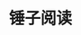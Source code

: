 ---
description: 锤子的界面总是有股娘炮味儿，还是本土的，不知为什么。
layout: post
results:
- artistId: 828812914
  version: '1.0.1'
  primaryGenreName: News
  formattedPrice: 免费
  artworkUrl60: http://is5.mzstatic.com/image/thumb/Purple20/v4/14/d5/64/14d5645a-9c21-170d-166b-0d180797cd23/source/60x60bb.jpg
  userRatingCountForCurrentVersion: 52
  minimumOsVersion: '8.0'
  appletvScreenshotUrls: &a []
  sellerName: Smartisan Technology Co., Ltd.
  supportedDevices:
  - iPad2Wifi
  - iPad23G
  - iPhone4S
  - iPadThirdGen
  - iPadThirdGen4G
  - iPhone5
  - iPodTouchFifthGen
  - iPadFourthGen
  - iPadFourthGen4G
  - iPadMini
  - iPadMini4G
  - iPhone5c
  - iPhone5s
  - iPhone6
  - iPhone6Plus
  - iPodTouchSixthGen
  genres:
  - 新闻
  - 图书
  currentVersionReleaseDate: '2016-07-16T02:02:02Z'
  trackName: 锤子阅读
  isVppDeviceBasedLicensingEnabled: true
  description: '舒适而精深的聚合阅读应用，通过甄选入驻站点和编辑推荐文章，在爆炸且速朽的资讯之外提炼高水准的优质新闻内容。


    如果你对阅读品从来源到选题到作者，有着再怎么精挑细选都不嫌麻烦的品质，这恰好是一款“信息过载年代的干净阅读”。'
  price: 0
  trackId: 1113989221
  releaseDate: '2016-07-13T14:12:16Z'
  advisories:
  - 偶尔/轻微的现实暴力
  - 偶尔/轻度医药/医疗信息
  - 偶尔/轻微的烟酒或毒品使用或相关内容
  - 偶尔/轻微的成人/性暗示题材
  screenshotUrls:
  - http://a5.mzstatic.com/us/r30/Purple18/v4/b1/93/ac/b193ac1a-0c69-7e73-acb0-9d3439147a87/screen1136x1136.jpeg
  - http://a3.mzstatic.com/us/r30/Purple30/v4/35/93/17/3593177c-47f7-a32a-fa91-2566c927860a/screen1136x1136.jpeg
  - http://a4.mzstatic.com/us/r30/Purple30/v4/85/fd/07/85fd075d-4ada-b6fb-9af4-fb01abe1f4a9/screen1136x1136.jpeg
  - http://a4.mzstatic.com/us/r30/Purple20/v4/f6/fd/00/f6fd00e9-4fcd-c7ed-0d8e-0fe4577b0507/screen1136x1136.jpeg
  - http://a4.mzstatic.com/us/r30/Purple18/v4/9a/4e/01/9a4e01ea-40d5-0c82-ff52-37d01eabff7d/screen1136x1136.jpeg
  artistViewUrl: https://itunes.apple.com/cn/developer/smartisan-technology-co.-ltd./id828812914?uo=4
  primaryGenreId: 6009
  userRatingCount: 157
  averageUserRatingForCurrentVersion: 4
  kind: software
  fileSizeBytes: '9346163'
  bundleId: com.smartisan.reader
  trackContentRating: 12+
  releaseNotes: '- 修复了一些 bug'
  trackCensoredName: 锤子阅读
  contentAdvisoryRating: 12+
  isGameCenterEnabled: false
  artistName: Smartisan Technology Co., Ltd.
  languageCodesISO2A:
  - EN
  - ZH
  averageUserRating: 4.5
  features: *a
  wrapperType: software
  artworkUrl512: http://is5.mzstatic.com/image/thumb/Purple20/v4/14/d5/64/14d5645a-9c21-170d-166b-0d180797cd23/source/512x512bb.jpg
  artworkUrl100: http://is5.mzstatic.com/image/thumb/Purple20/v4/14/d5/64/14d5645a-9c21-170d-166b-0d180797cd23/source/100x100bb.jpg
  trackViewUrl: https://geo.itunes.apple.com/cn/app/chui-zi-yue-du/id1113989221?mt=8&uo=4
  genreIds:
  - '6009'
  - '6018'
  currency: CNY
  ipadScreenshotUrls: *a
category: 新闻
tags: tag1
resultCount: 1
title: 锤子阅读

---